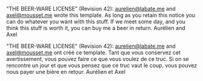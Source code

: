 "THE BEER-WARE LICENSE" (Revision 42):
<aurelien@labate.me> and <axel@mousset.me> wrote this template. As long as you retain this notice you
can do whatever you want with this stuff. If we meet some day, and you think
this stuff is worth it, you can buy me a beer in return.
Aurélien and Axel


"THE BEER-WARE LICENSE" (Revision 42):
<aurelien@labate.me> and <axel@mousset.me> ont créé ce template. Tant que vous conservez cet avertissement, vous pouvez faire ce que vous voulez de ce truc. Si on se rencontre un jour et que vous pensez que ce truc vaut le coup, vous pouvez nous payer une bière en retour.
Aurélien et Axel